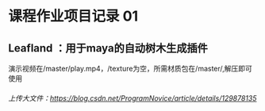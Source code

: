# 课程作业项目记录 01
## Leafland ：用于maya的自动树木生成插件
演示视频在/master/play.mp4，/texture为空，所需材质包在/master/,解压即可使用

###### 上传大文件：https://blog.csdn.net/ProgramNovice/article/details/129878135

